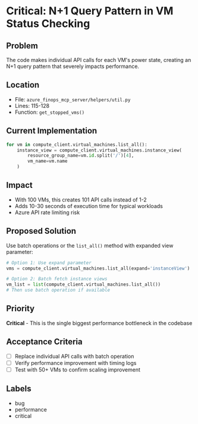 # Critical: N+1 Query Pattern in VM Status Checking

## Problem
The code makes individual API calls for each VM's power state, creating an N+1 query pattern that severely impacts performance.

## Location
- File: `azure_finops_mcp_server/helpers/util.py`
- Lines: 115-128
- Function: `get_stopped_vms()`

## Current Implementation
```python
for vm in compute_client.virtual_machines.list_all():
    instance_view = compute_client.virtual_machines.instance_view(
        resource_group_name=vm.id.split('/')[4],
        vm_name=vm.name
    )
```

## Impact
- With 100 VMs, this creates 101 API calls instead of 1-2
- Adds 10-30 seconds of execution time for typical workloads
- Azure API rate limiting risk

## Proposed Solution
Use batch operations or the `list_all()` method with expanded view parameter:
```python
# Option 1: Use expand parameter
vms = compute_client.virtual_machines.list_all(expand='instanceView')

# Option 2: Batch fetch instance views
vm_list = list(compute_client.virtual_machines.list_all())
# Then use batch operation if available
```

## Priority
**Critical** - This is the single biggest performance bottleneck in the codebase

## Acceptance Criteria
- [ ] Replace individual API calls with batch operation
- [ ] Verify performance improvement with timing logs
- [ ] Test with 50+ VMs to confirm scaling improvement

## Labels
- bug
- performance
- critical